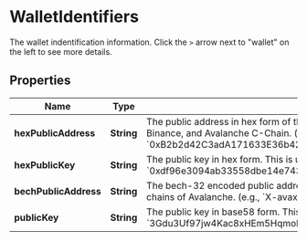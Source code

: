 

# WalletIdentifiers

The wallet indentification information. Click the `>` arrow next to \"wallet\" on the left to see more details. 

## Properties

Name | Type | Description | Notes
------------ | ------------- | ------------- | -------------
**hexPublicAddress** | **String** | The public address in hex form of the wallet. This is commonly used in Ethereum, Binance, and Avalanche C-Chain. (e.g., &#x60;0xB2b2d42C3adA171633E36b427F062f85A642F453&#x60;)  |  [optional]
**hexPublicKey** | **String** | The public key in hex form. This is used in the Near blockchain. (e.g., &#x60;0xdf96e3094ab33558dbe14e743aceded3779307b931e12bd6f526fe450db70910&#x60;)  |  [optional]
**bechPublicAddress** | **String** | The bech-32 encoded public address of the wallet, commonly used for the X and P chains of Avalanche. (e.g., &#x60;X-avax1rlxm7ygahlzfjgj4s965t0lk0ucm8v48rc9r5r&#x60;)  |  [optional]
**publicKey** | **String** | The public key in base58 form. This is used in the Solana blockchain. (e.g., &#x60;3Gdu3Uf97jw4Kac8xHEm5Hqmob3BrvJhf3We8s9t5Q2c&#x60;)  |  [optional]



